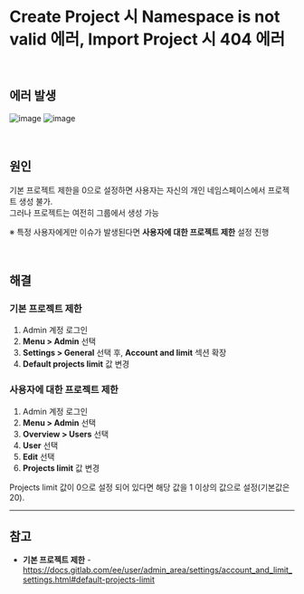 # Create Project 시 Namespace is not valid 에러, Import Project 시 404 에러

<br>

## 에러 발생

![image](https://user-images.githubusercontent.com/46125158/191914385-b7a14b3d-665d-49c7-a49f-18df3d00ffd8.png)
![image](https://user-images.githubusercontent.com/46125158/191914594-2af1e5d7-8cf6-4cad-8b9f-b1c2b2364e83.png)

<br>

## 원인
기본 프로젝트 제한을 0으로 설정하면 사용자는 자신의 개인 네임스페이스에서 프로젝트 생성 불가.  
그러나 프로젝트는 여전히 그룹에서 생성 가능

※ 특정 사용자에게만 이슈가 발생된다면 **사용자에 대한 프로젝트 제한** 설정 진행

<br>

## 해결
### 기본 프로젝트 제한
1. Admin 계정 로그인
2. **Menu > Admin** 선택
3. **Settings > General** 선택 후, **Account and limit** 섹션 확장
4. **Default projects limit** 값 변경

### 사용자에 대한 프로젝트 제한
1. Admin 계정 로그인
2. **Menu > Admin** 선택
3. **Overview > Users** 선택
4. **User** 선택
5. **Edit** 선택
6. **Projects limit** 값 변경

Projects limit 값이 0으로 설정 되어 있다면 해당 값을 1 이상의 값으로 설정(기본값은 20).

<hr>

## 참고
- **기본 프로젝트 제한** - https://docs.gitlab.com/ee/user/admin_area/settings/account_and_limit_settings.html#default-projects-limit
